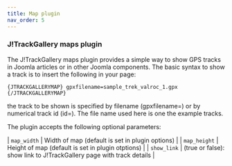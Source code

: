 ```yaml
---
title: Map plugin
nav_order: 5
---
```

### J!TrackGallery maps plugin

The J!TrackGallery maps plugin provides a simple way to show GPS tracks in Joomla articles or in other Joomla components. The basic syntax to show a track is to insert the following in your page:

```
{JTRACKGALLERYMAP} gpxfilename=sample_trek_valroc_1.gpx {/JTRACKGALLERYMAP}
```
the track to be shown is specified by filename (gpxfilename=) or by numerical track id (id=). The file name used here is one the example tracks.

The plugin accepts the following optional parameters:

| `map_width`  | Width of map (default is set in plugin options) |
| `map_height` | Height of map (default is set in plugin otptions) |
| `show_link`  | (true or false): show link to J!TrackGallery page with track details |
